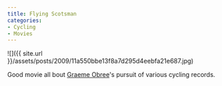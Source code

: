 ```yaml
---
title: Flying Scotsman
categories:
- Cycling
- Movies
---
```


![]({{ site.url }}/assets/posts/2009/11a550bbe13f8a7d295d4eebfa21e687.jpg)
  



Good movie all bout [Graeme Obree](http://en.wikipedia.org/wiki/Graeme_Obree)'s pursuit of various cycling records.
